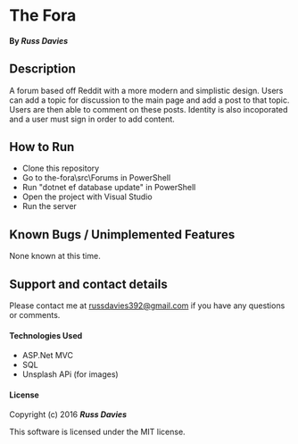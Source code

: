 # The Fora

#### By _**Russ Davies**_

## Description
A forum based off Reddit with a more modern and simplistic design. Users can add a topic for discussion to the main page and add a post to that topic. Users are then able to comment on these posts. Identity is also incoporated and a user must sign in order to add content.

## How to Run
* Clone this repository
* Go to the-fora\src\Forums in PowerShell
* Run "dotnet ef database update" in PowerShell
* Open the project with Visual Studio
* Run the server

## Known Bugs / Unimplemented Features
None known at this time.

## Support and contact details
Please contact me at russdavies392@gmail.com if you have any questions or comments.

#### Technologies Used
* ASP.Net MVC
* SQL
* Unsplash APi (for images)

#### License
Copyright (c) 2016 _**Russ Davies**_

This software is licensed under the MIT license.
